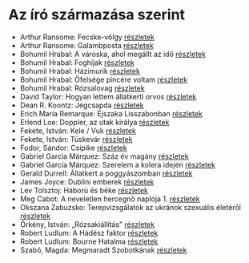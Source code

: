 # Az író származása szerint

- Arthur Ransome: Fecske-völgy [részletek](_details/Arthur%20Ransome.md#id_422)
- Arthur Ransome: Galambposta [részletek](_details/Arthur%20Ransome.md#id_431)
- Bohumil Hrabal: A városka, ahol megállt az idő [részletek](_details/Bohumil%20Hrabal.md#id_439)
- Bohumil Hrabal: Foghíjak [részletek](_details/Bohumil%20Hrabal.md#id_442)
- Bohumil Hrabal: Házimurik [részletek](_details/Bohumil%20Hrabal.md#id_445)
- Bohumil Hrabal: Őfelsége pincére voltam [részletek](_details/Bohumil%20Hrabal.md#id_446)
- Bohumil Hrabal: Rózsalovag [részletek](_details/Bohumil%20Hrabal.md#id_447)
- David Taylor: Hogyan lettem állatkerti orvos [részletek](_details/David%20Taylor.md#id_473)
- Dean R. Koontz: Jégcsapda [részletek](_details/Dean%20R.%20Koontz.md#id_1083)
- Erich Maria Remarque: Éjszaka Lisszabonban [részletek](_details/Erich%20Maria%20Remarque.md#id_357)
- Erlend Loe: Doppler, az utak királya [részletek](_details/Erlend%20Loe.md#id_531)
- Fekete, István: Kele / Vuk [részletek](_details/Fekete%2C%20Istv%C3%A1n.md#id_122)
- Fekete, István: Tüskevár [részletek](_details/Fekete%2C%20Istv%C3%A1n.md#id_121)
- Fodor, Sándor: Csipike [részletek](_details/Fodor%2C%20S%C3%A1ndor.md#id_391)
- Gabriel García Márquez: Száz év magány [részletek](_details/Gabriel%20Garc%C3%ADa%20M%C3%A1rquez.md#id_223)
- Gabriel García Márquez: Szerelem a kolera idején [részletek](_details/Gabriel%20Garc%C3%ADa%20M%C3%A1rquez.md#id_342)
- Gerald Durrell: Állatkert a poggyászomban [részletek](_details/Gerald%20Durrell.md#id_49)
- James Joyce: Dublini emberek [részletek](_details/James%20Joyce.md#id_455)
- Lev Tolsztoj: Háború és béke [részletek](_details/Lev%20Tolsztoj.md#id_563)
- Meg Cabot: A neveletlen hercegnő naplója 1. [részletek](_details/Meg%20Cabot.md#id_432)
- Okszana Zabuzsko: Terepvizsgálatok az ukránok szexuális életéről [részletek](_details/Okszana%20Zabuzsko.md#id_468)
- Örkény, István: „Rózsakiállítás” [részletek](_details/%C3%96rk%C3%A9ny%2C%20Istv%C3%A1n.md#id_515)
- Robert Ludlum: A Hádész faktor [részletek](_details/Robert%20Ludlum.md#id_33)
- Robert Ludlum: Bourne Hatalma [részletek](_details/Robert%20Ludlum.md#id_40)
- Szabó, Magda: Megmaradt Szobotkának [részletek](_details/Szab%C3%B3%2C%20Magda.md#id_476)